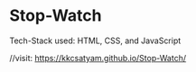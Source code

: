 # Stop-Watch
Tech-Stack used: HTML, CSS, and JavaScript


//visit: https://kkcsatyam.github.io/Stop-Watch/
